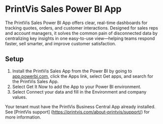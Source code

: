 # PrintVis Sales Power BI App

The PrintVis Sales Power BI App offers clear, real-time dashboards for tracking quotes, orders, and customer interactions. Designed for sales reps and account managers, it solves the common pain of disconnected data by centralizing key insights in one easy-to-use view—helping teams respond faster, sell smarter, and improve customer satisfaction.

## Setup

1. Install the PrintVis Sales App from the Power BI by going to [app.powerbi.com](https://app.powerbi.com), click the Apps link, select Get apps, and search for the PrintVis Sales App.
2. Select Get It Now to add the App to your Power BI environment.
3. Select Connect your data and fill in the Environment and company values. 

Your tenant must have the PrintVis Business Central App already installed. See [PrintVis support] (https://printvis.com/about-printvis/support/) for more information. 

